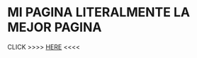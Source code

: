 <h1 id="mi-pagina-literalmente-la-mejor-pagina">MI PAGINA LITERALMENTE LA MEJOR PAGINA</h1>
<p>CLICK &gt;&gt;&gt;&gt; <a href="https://jasiabu.github.io">HERE</a> &lt;&lt;&lt;&lt;</p>
